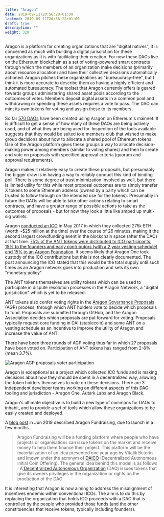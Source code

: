 ```yaml
---
title: "Aragon"
date: 2019-09-11T20:56:28+01:00
lastmod: 2019-09-11T20:56:28+01:00
draft: true
description: ""
weight: 320
---
```


Aragon is a platform for creating organizations that are "digital natives", it is concerned as much with building a digital jurisdiction for these organizations as it is with facilitating their creation. For now these DAOs live on the Ethereum blockchain as a set of voting-powered smart contracts through which the members of an organization make decisions (primarily about resource allocation) and have their collective decisions automatically actioned. Aragon pitches these organizations as "bureaucracy-free", but I think it is more accurate to describe them as having a highly efficient and automated bureaucracy. The toolset that Aragon currently offers is geared towards groups administering shared asset pools according to the outcomes of votes. Members deposit digital assets in a common pool and withdrawing or spending these assets requires a vote to pass. The DAO can mint its own tokens for voting and assign these to its members. 

So far [570 DAOs](https://daolist.io/) have been created using Aragon on Ethereum's mainnet. It is difficult to get a sense of how many of these DAOs are being actively used, and of what they are being used for. Inspection of the tools available suggests that they would be suited to a members club that wished to make group decisions about how to allocate a shared pool of Ethereum tokens. Use of the Aragon platform gives these groups a way to allocate decision-making power among members (similar to voting shares) and then to create and vote on proposals with specified approval criteria (quorum and approval requirements).

Aragon makes it relatively easy to create these proposals, but presumably the bigger draw is in having a way to reliably conduct this kind of binding poll. There is some degree of trust minimization involved as well, but there is limited utility for this while most proposal outcomes are to simply transfer X tokens to some Ethereum address (owned by a party which can be trusted to follow through on the intended use for the tokens). Presumably in future the DAOs will be able to take other actions relating to smart contracts, and have a greater range of possible actions to take as the outcomes of proposals - but for now they look a little like amped up multi-sig wallets.

Aragon [conducted an ICO](https://blog.aragon.org/the-aragon-token-sale-the-numbers-12d03c8b97d3/) in May 2017 in which they collected 275k ETH (worth ~$25 million at the time) over the course of 26 minutes, making it the second largest crowdfunding event in the blockchain space (after the DAO) at that time. [75% of the ANT tokens were distributed to ICO participants, 15% to the founders and early contributors (with a 2 year vesting schedule) and 15% to an Aragon Foundation](https://blog.aragon.org/aragon-network-token-sale-terms-8998f63a3429/). It seems likely that Aragon One took custody of the ICO contributions but this is not clearly documented. The post announcing the ICO stated that this would be the total supply until such times as an Aragon network goes into production and sets its own "monetary policy".

The ANT tokens themselves are utility tokens which can be used to participate in dispute resolution processes in the Aragon Network, a "digital jurisdiction" which is yet to be released. 

ANT tokens also confer voting rights in the [Aragon Governance Proposals](https://github.com/aragon/AGPs/blob/master/AGPs/AGP-1.md) (AGP) process, through which ANT holders vote to decide which proposals to fund. Proposals are submitted through GitHub, and the Aragon Association decides which proposals are put forward for voting. Proposals typically request core funding in DAI (stablecoin) and some ANT on a vesting schedule as an incentive to improve the utility of Aragon and increase the value of ANT.

There have been three rounds of AGP voting thus far in which 27 proposals have been voted on. Participation of ANT tokens has ranged from 2-8% (mean 3.7%). 

![Aragon AGP proposals voter participation](/img/Aragon-proposals-participation.png)

Aragon is exceptional as a project which collected ICO funds and is making decisions about how they should be spent in a decentralized way, allowing the token holders themselves to vote on these decisions. There are 3 independent developer teams working on different aspects of this DAO tooling and jurisdiction - Aragon One, Autark Labs and Aragon Black.

Aragon's ultimate objective is to build a new type of commons for DAOs to inhabit, and to provide a set of tools which allow these organizations to be easily created and deployed.


A [blog post](https://blog.aragon.black/aragon-fundraising-the-return-of-the-commons/) in Jun 2019 described Aragon Fundraising, due to launch in a few months. 

> Aragon Fundraising will be a funding platform where people who have projects or organisations can issue tokens on the market and receive money to help them finance their project. This platform will be the materialization of an idea presented one year ago by Vitalik Buterin and known under the acronym of [DAICO](https://ethresear.ch/t/explanation-of-daicos/465) (Decentralized Autonomous Initial Coin Offering). The general idea behind this model is as follows : A[ Decentralized Autonomous Organization](https://en.wikipedia.org/wiki/Decentralized_autonomous_organization) (DAO) issues tokens that give its owners privileges in the organization or rights on the production of the DAO.

It is interesting that Aragon is now aiming to address the misalignment of incentives endemic within conventional ICOs. The aim is to do this by replacing the organization that holds ICO proceeds with a DAO that is controlled by the people who provided those funds (and the other constituencies that receive tokens, typically including founders). 